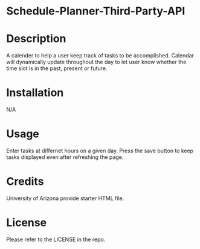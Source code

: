 # Schedule-Planner-Third-Party-API

# Description
A calender to help a user keep track of tasks to be accomplished. Calendar will dynamically update throughout the day to let user know whether the time slot is in the past, present or future.

# Installation

N/A 

# Usage

Enter tasks at differnet hours on a given day. Press the save button to keep tasks displayed even after refreshing the page.

# Credits

University of Arizona provide starter HTML file.



# License 

Please refer to the LICENSE in the repo.